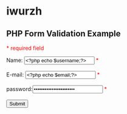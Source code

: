 # iwurzh
<!DOCTYPE html>
<!--
To change this license header, choose License Headers in Project Properties.
To change this template file, choose Tools | Templates
and open the template in the editor.
-->
<html>
<head>
<style>
.error {color: #FF0000;}
</style>
</head>
<body>  

<?php

$servernam="localhost";
$usernam="root";
$passwor="";
$database="fg";


// define variables and set to empty values
$usernameErr = $emailErr = $passworderr="";
$username= $email = $password="";
//new mysqli

$con = mysqli_connect($servernam,$usernam,$passwor,$database) or die(mysqli_error($con));
session_start();



if ($_SERVER["REQUEST_METHOD"] == "POST") {
  if (empty($_POST["username"])) {
    $usernameErr = "Name is required";
  } else {
    $username = test_input($_POST["username"]);
    // check if name only contains letters and whitespace
    if (!preg_match("/^[a-zA-Z-' ]*$/",$username)) {
      $usernameErr = "Only letters and white space allowed";
    }
  }
  
  if (empty($_POST["email"])) {
    $emailErr = "Email is required";
  } else {
    $email = test_input($_POST["email"]);
    // check if e-mail address is well-formed
    if (!filter_var($email, FILTER_VALIDATE_EMAIL)) {
      $emailErr = "Invalid email format";
    }
  }
   if (empty($_POST["password"]))
   {
       $passworderr="password is required";
   }else{
       $password=test_input($_POST["password"]);
       
   }
  
}

function test_input($data) {
  $data = trim($data);
  $data = stripslashes($data);
  $data = htmlspecialchars($data);
  return $data;
}
?>

<h2>PHP Form Validation Example</h2>
<p><span class="error">* required field</span></p>
<form method="post" action="index.php">  
  Name: <input type="text" name="username" value="<?php echo $username;?>">
  <span class="error">* <?php echo $usernameErr;?></span>
  <br><br>
  E-mail: <input type="text" name="email" value="<?php echo $email;?>">
  <span class="error">* <?php echo $emailErr;?></span>
  <br><br>
  password:<input type="password" name="password" value="<?php echo $password;?>">
  <span class="error"> *<?php echo $passworderr ;?></span>
  <br><br>
  <input type="submit" name="submit" value="Submit"> 
</form>

<?php

$kt = "insert into t2 (email,username,password) values ('$email', '$username', '$password')";
$yt= mysqli_query($con, $kt) or die(mysqli_error($con));
?>

</body>
</html>
